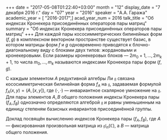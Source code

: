 +++
date = "2017-05-08T01:22:40+03:00"
month = "12"
display_date = "7 декабря 2016 г."
day = "07"
year = "2016"
speaker = "А.А. Гаража"
academic_year = [ "2016-2017",]
acad_year_num = 2016
talk_title = "Об индексах Кронекера присоединённых операторов пары матриц"
summary = "Об индексах Кронекера присоединённых операторов пары матриц"
+++
Для каждой пары кососимметрических билинейных форм $(f,g)$ в комплексном
векторном пространстве существует базис, в котором матрицы форм $f$ и $g$
одновременно приводятся к блочно-диагональному виду с блоками двух типов:
жордановыми и кронекеровыми. Если размеры кронекеровых блоков —
$2m_0+1,\dots,2m_k+1$, то числа $m_0,\dots,m_k$ называются индексами Кронекера
пары форм $(f,g)$.

С каждым элементом $A$ редуктивной алгебры Ли $\mathfrak{g}$ связана
кососимметрическая билинейная форма $f_A$ на $\mathfrak{g}$, задаваемая
формулой $f_A(x,y)=(A,[x,y])$, где $(\cdot,\cdot)$ — инвариантное скалярное
умножение на $\mathfrak{g}$. Для пары элементов $A, B$ общего положения
индексы Кронекера пары $(f_A, f_B)$ однозначно определяются алгеброй
$\mathfrak{g}$ и равны уменьшенным на единицу степеням базисных инвариантов
присоединённой группы.

Доклад посвящён вычислению индексов Кронекера пары $(f_A, f_B)$, где $A$ —
фиксированная произвольная матрица из $\mathfrak{gl}_n(\mathbb{C})$, а $B$ —
матрица общего положения.

